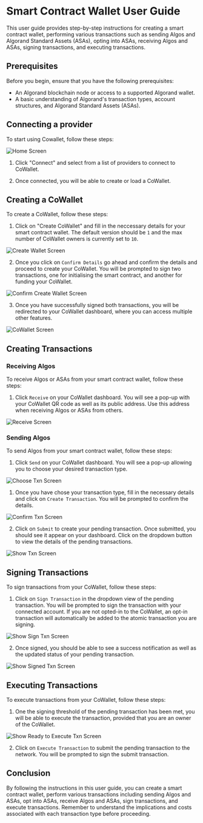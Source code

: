 # Smart Contract Wallet User Guide

This user guide provides step-by-step instructions for creating a smart contract wallet, performing various transactions such as sending Algos and Algorand Standard Assets (ASAs), opting into ASAs, receiving Algos and ASAs, signing transactions, and executing transactions.

## Prerequisites

Before you begin, ensure that you have the following prerequisites:

-   An Algorand blockchain node or access to a supported Algorand wallet.
-   A basic understanding of Algorand's transaction types, account structures, and Algorand Standard Assets (ASAs).

## Connecting a provider

To start using Cowallet, follow these steps:

![Home Screen](public/homeScreen.png)

1. Click "Connect" and select from a list of providers to connect to CoWallet.

2. Once connected, you will be able to create or load a CoWallet.

## Creating a CoWallet

To create a CoWallet, follow these steps:

1. Click on "Create CoWallet" and fill in the neccessary details for your smart contract wallet. The default version should be `1` and the max number of CoWallet owners is currently set to `10`.

![Create Wallet Screen](public/createWallet.png)

2. Once you click on `Confirm Details` go ahead and confirm the details and proceed to create your CoWallet. You will be prompted to sign two transactions, one for initialising the smart contract, and another for funding your CoWallet.

![Confirm Create Wallet Screen](public/confirmCreate.png)

3. Once you have successfully signed both transactions, you will be redirected to your CoWallet dashboard, where you can access multiple other features.

![CoWallet Screen](public/dashboard.png)

## Creating Transactions

### Receiving Algos

To receive Algos or ASAs from your smart contract wallet, follow these steps:

1. Click `Receive` on your CoWallet dashboard. You will see a pop-up with your CoWallet QR code as well as its public address. Use this address when receiving Algos or ASAs from others.

![Receive Screen](public/receive.png)

### Sending Algos

To send Algos from your smart contract wallet, follow these steps:

1. Click `Send` on your CoWallet dashboard. You will see a pop-up allowing you to choose your desired transaction type.

![Choose Txn Screen](public/createTxn.png)

1. Once you have chose your transaction type, fill in the necessary details and click on `Create Transaction`. You will be prompted to confirm the details.

![Confirm Txn Screen](public/confirmTxn.png)

2. Click on `Submit` to create your pending transaction. Once submitted, you should see it appear on your dashboard. Click on the dropdown button to view the details of the pending transactions.

![Show Txn Screen](public/showTxns.png)

## Signing Transactions

To sign transactions from your CoWallet, follow these steps:

1. Click on `Sign Transaction` in the dropdown view of the pending transaction. You will be prompted to sign the transaction with your connected account. If you are not opted-in to the CoWallet, an opt-in transaction will automatically be added to the atomic transaction you are signing.

![Show Sign Txn Screen](public/showSignTxn.png)

2. Once signed, you should be able to see a success notification as well as the updated status of your pending transaction.

![Show Signed Txn Screen](public/signedTxn.png)

## Executing Transactions

To execute transactions from your CoWallet, follow these steps:

1. One the signing threshold of the pending transaction has been met, you will be able to execute the transaction, provided that you are an owner of the CoWallet.

![Show Ready to Execute Txn Screen](public/readyToExecute.png)

2. Click on `Execute Transaction` to submit the pending transaction to the network. You will be prompted to sign the submit transaction.

## Conclusion

By following the instructions in this user guide, you can create a smart contract wallet, perform various transactions including sending Algos and ASAs, opt into ASAs, receive Algos and ASAs, sign transactions, and execute transactions. Remember to understand the implications and costs associated with each transaction type before proceeding.
